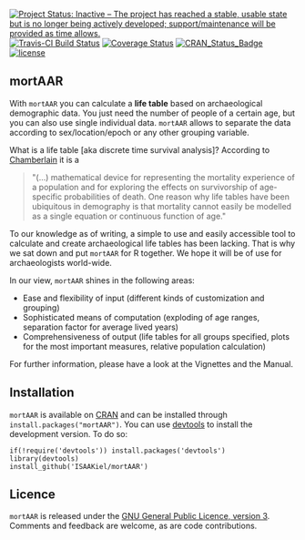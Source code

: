 [![Project Status: Inactive – The project has reached a stable, usable state but is no longer being actively developed; support/maintenance will be provided as time allows.](https://www.repostatus.org/badges/latest/inactive.svg)](https://www.repostatus.org/#inactive)
[![Travis-CI Build Status](https://travis-ci.org/ISAAKiel/mortAAR.svg?branch=master)](https://travis-ci.org/ISAAKiel/mortAAR) [![Coverage Status](https://img.shields.io/codecov/c/github/ISAAKiel/mortAAR/master.svg)](https://codecov.io/github/ISAAKiel/mortAAR?branch=master)
[![CRAN\_Status\_Badge](http://www.r-pkg.org/badges/version/mortAAR)](https://CRAN.R-project.org/package=mortAAR)
[![license](https://img.shields.io/badge/license-GPL%203-B50B82.svg)](https://www.r-project.org/Licenses/GPL-3)

mortAAR
-------

With `mortAAR` you can calculate a **life table** based on archaeological demographic data. You just need the number of people of a certain age, but you can also use single individual data. `mortAAR` allows to separate the data according to sex/location/epoch or any other grouping variable.

What is a life table [aka discrete time survival analysis]? According to [Chamberlain](https://books.google.de/books?id=nG5FoO_becAC&lpg=PA27&ots=LG0b_xrx6O&dq=life%20table%20archaeology&pg=PA27#v=onepage&q&f=false) it is a

> "(...) mathematical device for representing the mortality experience of a population and for exploring the effects on survivorship of age-specific probabilities of death. One reason why life tables have been ubiquitous in demography is that mortality cannot easily be modelled as a single equation or continuous function of age."

To our knowledge as of writing, a simple to use and easily accessible tool to calculate and create archaeological life tables has been lacking. That is why we sat down and put `mortAAR` for R together. We hope it will be of use for archaeologists world-wide.

In our view, `mortAAR` shines in the following areas:

- Ease and flexibility of input (different kinds of customization and grouping)
- Sophisticated means of computation (exploding of age ranges, separation factor for average lived years)
- Comprehensiveness of output (life tables for all groups specified, plots for the most important measures, relative population calculation)

For further information, please have a look at the Vignettes and the Manual. 

Installation
------------

`mortAAR` is available on [CRAN](https://CRAN.R-project.org/package=mortAAR) and can be installed through `install.packages("mortAAR")`. You can use [devtools](https://CRAN.R-project.org/package=devtools) to install the development version. To do so:

    if(!require('devtools')) install.packages('devtools')
    library(devtools)
    install_github('ISAAKiel/mortAAR')

Licence
-------

`mortAAR` is released under the [GNU General Public Licence, version 3](https://www.r-project.org/Licenses/GPL-3). Comments and feedback are welcome, as are code contributions.
